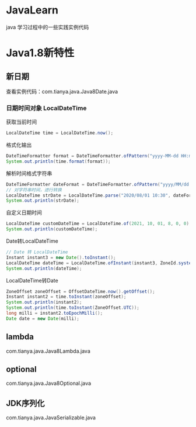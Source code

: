 # JavaLearn


java 学习过程中的一些实践实例代码



# Java1.8新特性



## 新日期



查看实例代码：com.tianya.java.Java8Date.java





### 日期时间对象 LocalDateTime



获取当前时间

~~~java
LocalDateTime time = LocalDateTime.now();
~~~

格式化输出

~~~java
DateTimeFormatter format = DateTimeFormatter.ofPattern("yyyy-MM-dd HH:mm:ss");
System.out.println(time.format(format));
~~~

解析时间格式字符串

~~~java
DateTimeFormatter dateFormat = DateTimeFormatter.ofPattern("yyyy/MM/dd HH:mm");
// 对字符串时间，进行转换
LocalDateTime strDate = LocalDateTime.parse("2020/08/01 10:30", dateFormat);
System.out.println(strDate);
~~~

自定义日期时间

~~~java
LocalDateTime customDateTime = LocalDateTime.of(2021, 10, 01, 8, 0, 0);
System.out.println(customDateTime);
~~~



Date转LocalDateTime

~~~java
// Date 转 LocalDateTime
Instant instant3 = new Date().toInstant();
LocalDateTime dateTime = LocalDateTime.ofInstant(instant3, ZoneId.systemDefault());
System.out.println(dateTime);
~~~



LocalDateTime转Date

~~~java
ZoneOffset zoneOffset = OffsetDateTime.now().getOffset();
Instant instant2 = time.toInstant(zoneOffset);
System.out.println(instant2);
System.out.println(time.toInstant(ZoneOffset.UTC));
long milli = instant2.toEpochMilli();
Date date = new Date(milli);
~~~







## lambda



com.tianya.java.Java8Lambda.java





## optional



com.tianya.java.Java8Optional.java







## JDK序列化



com.tianya.java.JavaSerializable.java





